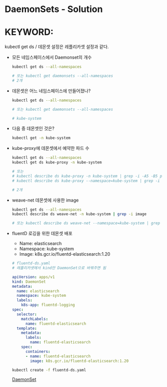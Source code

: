 # DaemonSets - Solution

# KEYWORD:
kubectl get ds / 
데몬셋 설정은 레플리카셋 설정과 같다.

- 모든 네임스페이스에서 Daemonset의 개수

    ```bash
    kubectl get ds --all-namespaces

    # 또는 kubectl get daemonsets --all-namespaces
    # 2개
    ```

- 데몬셋은 어느 네임스페이스에 만들어졌나?

    ```bash
    kubectl get ds --all-namespaces

    # 또는 kubectl get daemonsets --all-namespaces

    # kube-system
    ```

- 다음 중 데몬셋인 것은?

    ```bash
    kubectl get -n kube-system
    ```

- kube-proxy에 데몬셋에서 예약한 파드 수

    ```bash
    kubectl get ds --all-namespaces
    kubectl get ds kube-proxy -n kube-system

    # 또는
    # kubectl describe ds kube-proxy -n kube-system | grep -i -A5 -B5 pod
    # kubectl describe ds kube-proxy --namespace=kube-system | grep -i -A5 -B5 pod

    # 2개
    ```

- weave-net 데몬셋에 사용한 image

    ```bash
    kubectl get ds --all-namespaces
    kubectl describe ds weave-net -n kube-system | grep -i image

    # 또는 kubectl describe ds weave-net --namespace=kube-system | grep -i image

    ```

- fluentD 로깅을 위한 데몬셋 배포
    - Name: elasticsearch
    - Namespace: kube-system
    - Image: k8s.gcr.io/fluentd-elasticsearch:1.20

    ```yaml
    # fluentd-ds.yaml
    # 레플리카셋에서 kind만 DaemonSet으로 바꿔주면 됨

    apiVersion: apps/v1
    kind: DaemonSet
    metadata:
      name: elasticsearch
      namespace: kube-system
      labels:
        k8s-app: fluentd-logging
    spec:
      selector:
        matchLabels:
          name: fluentd-elasticsearch
      template:
        metadata:
          labels:
            name: fluentd-elasticsearch
        spec:
          containers:
          - name: fluentd-elasticsearch
            image: k8s.gcr.io/fluentd-elasticsearch:1.20
    ```

    ```bash
    kubectl create -f fluentd-ds.yaml
    ```

    [DaemonSet](https://kubernetes.io/docs/concepts/workloads/controllers/daemonset/)